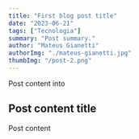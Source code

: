 ```yaml
---
title: "First blog post title"
date: "2023-06-21"
tags: ["Tecnologia"]
summary: "Post summary."
author: "Mateus Gianetti"
authorImg: "./mateus-gianetti.jpg"
thumbImg: "/post-2.png"
---
```


Post content into

## Post content title

Post content
